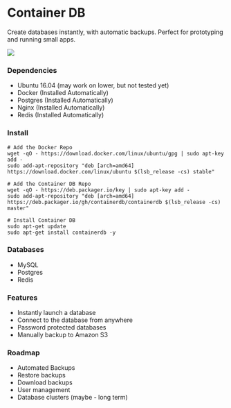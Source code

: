 # Container DB

Create databases instantly, with automatic backups. Perfect for prototyping and running small apps.

![](http://d.pr/i/jyZn+)

### Dependencies

 - Ubuntu 16.04 (may work on lower, but not tested yet)
 - Docker (Installed Automatically)
 - Postgres (Installed Automatically)
 - Nginx (Installed Automatically)
 - Redis (Installed Automatically)

### Install

```
# Add the Docker Repo
wget -qO - https://download.docker.com/linux/ubuntu/gpg | sudo apt-key add -
sudo add-apt-repository "deb [arch=amd64] https://download.docker.com/linux/ubuntu $(lsb_release -cs) stable"

# Add the Container DB Repo
wget -qO - https://deb.packager.io/key | sudo apt-key add -
sudo add-apt-repository "deb [arch=amd64] https://deb.packager.io/gh/containerdb/containerdb $(lsb_release -cs) master"

# Install Container DB
sudo apt-get update
sudo apt-get install containerdb -y
```

### Databases

- MySQL
- Postgres
- Redis

### Features

- Instantly launch a database
- Connect to the database from anywhere
- Password protected databases
- Manually backup to Amazon S3

### Roadmap

- Automated Backups
- Restore backups
- Download backups
- User management
- Database clusters (maybe - long term)
